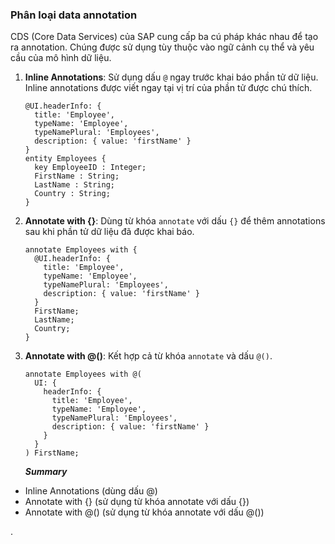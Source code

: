 ### Phân loại data annotation

 CDS (Core Data Services) của SAP cung cấp ba cú pháp khác nhau để tạo ra annotation. Chúng được sử dụng tùy thuộc vào ngữ cảnh cụ thể và yêu cầu của mô hình dữ liệu. 

1. **Inline Annotations**: Sử dụng dấu `@` ngay trước khai báo phần tử dữ liệu. Inline annotations được viết ngay tại vị trí của phần tử được chú thích.

    ```CDS
    @UI.headerInfo: {
      title: 'Employee',
      typeName: 'Employee',
      typeNamePlural: 'Employees',
      description: { value: 'firstName' }
    }
    entity Employees {
      key EmployeeID : Integer;
      FirstName : String;
      LastName : String;
      Country : String;
    }
    ```

2. **Annotate with {}**: Dùng từ khóa `annotate` với dấu `{}` để thêm annotations sau khi phần tử dữ liệu đã được khai báo. 

    ```CDS
    annotate Employees with {
      @UI.headerInfo: {
        title: 'Employee',
        typeName: 'Employee',
        typeNamePlural: 'Employees',
        description: { value: 'firstName' }
      }
      FirstName;
      LastName;
      Country;
    }
    ```

3. **Annotate with @()**: Kết hợp cả từ khóa `annotate` và dấu `@()`. 

    ```CDS
    annotate Employees with @(
      UI: {
        headerInfo: {
          title: 'Employee',
          typeName: 'Employee',
          typeNamePlural: 'Employees',
          description: { value: 'firstName' }
        }
      }
    ) FirstName;
    ```
    
    ***Summary***
    
- Inline Annotations (dùng dấu @)
- Annotate with {} (sử dụng từ khóa annotate với dấu {})
- Annotate with @() (sử dụng từ khóa annotate với dấu @())

.
